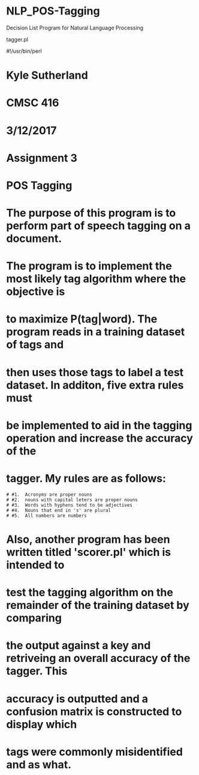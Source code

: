 # NLP_POS-Tagging
Decision List Program for Natural Language Processing

tagger.pl

#!/usr/bin/perl

# Kyle Sutherland
# CMSC 416
# 3/12/2017
# Assignment 3
# POS Tagging
#
# The purpose of this program is to perform part of speech tagging on a document.  
# The program is to implement the most likely tag algorithm where the objective is
# to maximize P(tag|word).  The program reads in a training dataset of tags and 
# then uses those tags to label a test dataset.  In additon, five extra rules must
# be implemented to aid in the tagging operation and increase the accuracy of the
# tagger.  My rules are as follows:
	# #1.  Acronyms are proper nouns
	# #2.  nouns with capital leters are proper nouns
	# #3.  Words with hyphens tend to be adjectives
	# #4.  Nouns that end in 's' are plural
	# #5.  All numbers are numbers
# Also, another program has been written titled 'scorer.pl' which is intended to 
# test the tagging algorithm on the remainder of the training dataset by comparing
# the output against a key and retriveing an overall accuracy of the tagger.  This
# accuracy is outputted and a confusion matrix is constructed to display which
# tags were commonly misidentified and as what.
